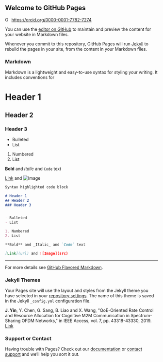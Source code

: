 ## Welcome to GitHub Pages

<div itemscope itemtype="https://schema.org/Person"><a itemprop="sameAs" content="https://orcid.org/0000-0001-7782-7274" href="https://orcid.org/0000-0001-7782-7274" target="orcid.widget" rel="me noopener noreferrer" style="vertical-align:top;"><img src="https://orcid.org/sites/default/files/images/orcid_16x16.png" style="width:1em;margin-right:.5em;" alt="ORCID iD icon">https://orcid.org/0000-0001-7782-7274</a></div>

You can use the [editor on GitHub](https://github.com/yinjunjie98/yinjunjie98.github.io/edit/master/README.md) to maintain and preview the content for your website in Markdown files.

Whenever you commit to this repository, GitHub Pages will run [Jekyll](https://jekyllrb.com/) to rebuild the pages in your site, from the content in your Markdown files.

### Markdown

Markdown is a lightweight and easy-to-use syntax for styling your writing. It includes conventions for


# Header 1
## Header 2
### Header 3


- Bulleted
- List

1. Numbered
2. List

**Bold** and _Italic_ and `Code` text

[Link](url) and ![Image](src)

```markdown
Syntax highlighted code block

# Header 1
## Header 2
### Header 3


- Bulleted
- List

1. Numbered
2. List

**Bold** and _Italic_ and `Code` text

[Link](url) and ![Image](src)
```
---

For more details see [GitHub Flavored Markdown](https://guides.github.com/features/mastering-markdown/).

### Jekyll Themes

Your Pages site will use the layout and styles from the Jekyll theme you have selected in your [repository settings](https://github.com/yinjunjie98/yinjunjie98.github.io/settings). The name of this theme is saved in the Jekyll `_config.yml` configuration file.

**J. Yin**, Y. Chen, G. Sang, B. Liao and X. Wang, "QoE-Oriented Rate Control and Resource Allocation for Cognitive M2M Communication in Spectrum-Sharing OFDM Networks," in IEEE Access, vol. 7, pp. 43318-43330, 2019. [Link](http://ieeexplore.ieee.org/stamp/stamp.jsp?tp=&arnumber=8678771&isnumber=8600701)



### Support or Contact

Having trouble with Pages? Check out our [documentation](https://help.github.com/categories/github-pages-basics/) or [contact support](https://github.com/contact) and we’ll help you sort it out.
